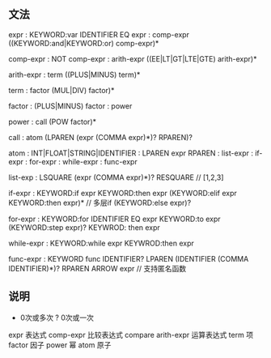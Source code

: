 ## 文法

expr        : KEYWORD:var IDENTIFIER EQ expr
            : comp-expr ((KEYWORD:and|KEYWORD:or) comp-expr)*

comp-expr   : NOT comp-expr
            : arith-expr ((EE|LT|GT|LTE|GTE) arith-expr)*

arith-expr  : term ((PLUS|MINUS) term)*

term        : factor (MUL|DIV) factor)*

factor      : (PLUS|MINUS) factor
            : power
        
power       : call (POW factor)*

call        : atom (LPAREN (expr (COMMA expr)*)? RPAREN)?

atom        : INT|FLOAT|STRING|IDENTIFIER
            : LPAREN expr RPAREN
            : list-expr
            : if-expr
            : for-expr
            : while-expr
            : func-expr
            
list-exp    : LSQUARE (expr (COMMA expr)*)? RESQUARE // [1,2,3]
            
if-expr     : KEYWORD:if expr KEYWORD:then expr
              (KEYWORD:elif expr KEYWORD:then expr)* // 多层if
              (KEYWORD:else expr)?
              
for-expr    : KEYWORD:for IDENTIFIER EQ expr KEYWORD:to expr
              (KEYWORD:step expr)? KEYWROD: then expr
              
while-expr  : KEYWORD:while expr KEYWROD:then expr
              
func-expr   : KEYWORD func IDENTIFIER?
              LPAREN (IDENTIFIER (COMMA IDENTIFIER)*)? RPAREN
              ARROW expr    // 支持匿名函数
  
## 说明

* 0次或多次
? 0次或一次

expr 表达式
comp-expr 比较表达式 compare
arith-expr 运算表达式
term 项
factor 因子
power 幂
atom 原子